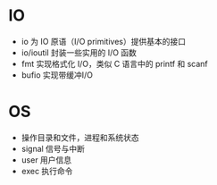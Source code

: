 # IO
- io 为 IO 原语（I/O primitives）提供基本的接口
- io/ioutil 封装一些实用的 I/O 函数
- fmt 实现格式化 I/O，类似 C 语言中的 printf 和 scanf
- bufio 实现带缓冲I/O

# OS
- 操作目录和文件，进程和系统状态
- signal 信号与中断
- user 用户信息
- exec 执行命令